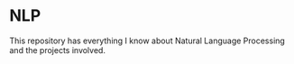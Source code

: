 # NLP
This repository has everything I know about Natural Language Processing and the projects involved.
